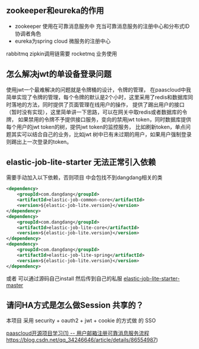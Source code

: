 ## zookeeper和eureka的作用
- zookeeper 使用在可靠消息服务中 充当可靠消息服务的注册中心和分布式ID协调者角色
- eureka为spring cloud 微服务的注册中心

rabbitmq zipkin调用链需要
rocketmq 业务使用 

## 怎么解决jwt的单设备登录问题
使用jwt一个最难解决的问题就是令牌桶的设计，令牌的管理，
在paascloud中我简单实现了令牌的管理，每个令牌的默认是2个小时，这里采用了redis和数据库同时落地的方法，同时提供了页面管理在线用户的操作，
提供了踢出用户的接口（暂时没有实现），这里简单讲一下思路，可以在网关中取redis或者数据库的令牌，
如果禁用的令牌不予提供接口服务，变向的禁用jwt token，同时数据库提供每个用户的jwt token的树，提供jwt token的监控服务，
比如刷新token，单点问题其实可以结合自己的业务，比如jwt 树中已有未过期的用户，如果用户强制登录则踢出上一次登录的token。

## elastic-job-lite-starter 无法正常引入依赖
需要手动加入以下依赖，否则项目 中会包找不到dangdang相关的类

```xml
<dependency>
    <groupId>com.dangdang</groupId>
    <artifactId>elastic-job-common-core</artifactId>
    <version>${elastic-job-lite.version}</version>
</dependency>
<dependency>
    <groupId>com.dangdang</groupId>
    <artifactId>elastic-job-lite-core</artifactId>
    <version>${elastic-job-lite.version}</version>
</dependency>
<dependency>
    <groupId>com.dangdang</groupId>
    <artifactId>elastic-job-lite-spring</artifactId>
    <version>${elastic-job-lite.version}</version>
</dependency>
```
或者
可以通过源码自己install 然后传到自己的私服
[elastic-job-lite-starter-master](https://github.com/paascloud/elastic-job-lite-starter-master)

## 请问HA方式是怎么做Session 共享的？
本项目 采用 security + oauth2 + jwt + cookie 的方式做 的 SSO



[paascloud开源项目学习(1) -- 用户邮箱注册可靠消息服务流程]()https://blog.csdn.net/qq_34246646/article/details/86554987)


